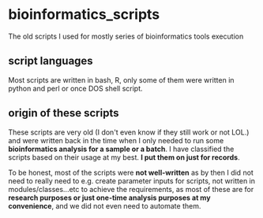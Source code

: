 # bioinformatics_scripts
The old scripts I used for mostly series of bioinformatics tools execution

## script languages
Most scripts are written in bash, R, only some of them were written in python and perl or once DOS shell script.

## origin of these scripts
These scripts are very old (I don't even know if they still work or not LOL.) and were written back in the time when I only needed to run some **bioinformatics analysis for a sample or a batch**. I have classified the scripts based on their usage at my best. **I put them on just for records**.

To be honest, most of the scripts were **not well-written** as by then I did not need to really need to e.g. create parameter inputs for scripts, not written in modules/classes...etc to achieve the requirements, as most of these are for **research purposes or just one-time analysis purposes at my convenience**, and we did not even need to automate them.
